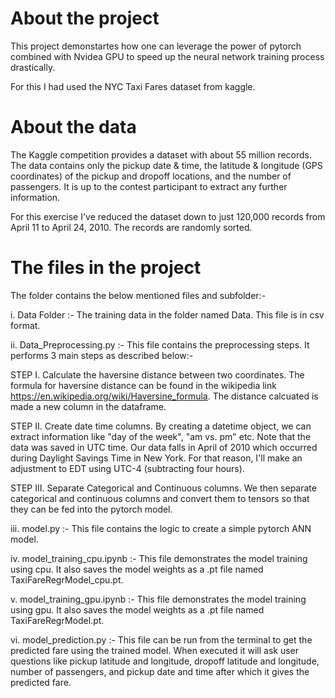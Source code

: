 # About the project

This project demonstartes how one can leverage the power of pytorch combined with Nvidea GPU to speed up the neural network training process drastically.

For this I had used the NYC Taxi Fares dataset from kaggle. 

# About the data

The Kaggle competition provides a dataset with about 55 million records. The data contains only the pickup date & time, the latitude & longitude (GPS coordinates) of the pickup and dropoff locations, and the number of passengers. It is up to the contest participant to extract any further information. 

For this exercise I've reduced the dataset down to just 120,000 records from April 11 to April 24, 2010. The records are randomly sorted. 

# The files in the project

The folder contains the below mentioned files and subfolder:-

i. Data Folder :- The training data in the folder named Data. This file is in csv format.

ii. Data_Preprocessing.py :- This file contains the preprocessing steps. It performs 3 main steps as described below:-

STEP I. Calculate the haversine distance between two coordinates. The formula for haversine distance can be found in the     wikipedia link https://en.wikipedia.org/wiki/Haversine_formula. The distance calcuated is made a new column in the dataframe.

STEP II. Create date time columns. By creating a datetime object, we can extract information like "day of the week", "am vs. pm" etc. Note that the data was saved in UTC time. Our data falls in April of 2010 which occurred during Daylight Savings Time in New York. For that reason, I'll make an adjustment to EDT using UTC-4 (subtracting four hours).

STEP III. Separate Categorical and Continuous columns. We then separate categorical and continuous columns and convert them to tensors so that they can be fed into the pytorch model.

iii. model.py :- This file contains the logic to create a simple pytorch ANN model.

iv. model_training_cpu.ipynb :- This file demonstrates the model training using cpu. It also saves the model weights as a .pt file named TaxiFareRegrModel_cpu.pt.

v. model_training_gpu.ipynb :- This file demonstrates the model training using gpu. It also saves the model weights as a .pt file named TaxiFareRegrModel.pt.

vi. model_prediction.py :- This file can be run from the terminal to get the predicted fare using the trained model. When executed it will ask user questions like pickup latitude and longitude, dropoff latitude and longitude, number of passengers, and pickup date and time after which it gives the predicted fare.



```python

```
